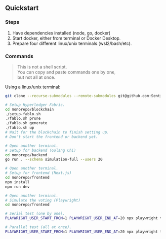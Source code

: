 ## Quickstart

### Steps

1. Have dependencies installed (node, go, docker)
2. Start docker, either from terminal or Docker Desktop.
3. Prepare four different linux/unix terminals (wsl2/bash/etc).

### Commands

> This is not a shell script.
> \
> You can copy and paste commands one by one,
> \
> but not all at once.

Using a linux/unix terminal:

```sh
git clone --recurse-submodules --remote-submodules git@github.com:SentinelVote/monorepo.git

# Setup Hyperledger Fabric.
cd monorepo/blockchain
./setup-fablo.sh
./fablo.sh prune
./fablo.sh generate
./fablo.sh up
# Wait for the blockchain to finish setting up.
# Don't start the frontend or backend yet.

# Open another terminal.
# Setup for backend (Golang Chi)
cd monorepo/backend
go run . --schema simulation-full --users 20

# Open another terminal.
# Setup for frontend (Next.js)
cd monorepo/frontend
npm install
npm run dev

# Open another terminal.
# Simulate the voting (Playwright)
cd monorepo/frontend

# Serial test (one by one).
PLAYWRIGHT_USER_START_FROM=1 PLAYWRIGHT_USER_END_AT=20 npx playwright test tests/e2e-serial.spec.ts

# Parallel test (all at once).
PLAYWRIGHT_USER_START_FROM=1 PLAYWRIGHT_USER_END_AT=20 npx playwright test tests/e2e-parallel.spec.ts
```
